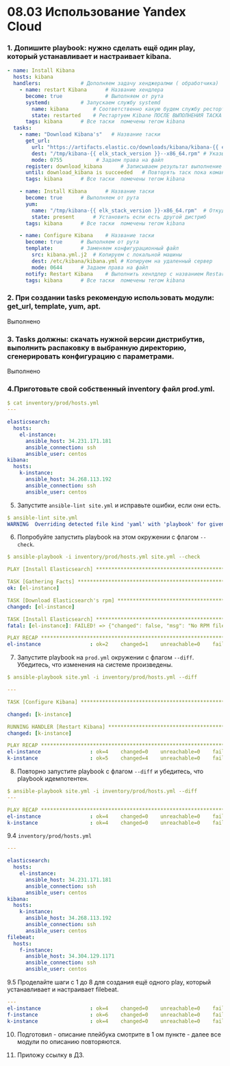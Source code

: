 # 08.03 Использование Yandex Cloud

### 1. Допишите playbook: нужно сделать ещё один play, который устанавливает и настраивает kibana.
```yaml
- name: Install Kibana
  hosts: kibana
  handlers: 			# Дополняем задачу хенджералми ( обработчика)
    - name: restart Kibana      # Название хендлера
      become: true              # Выполняем от рута
      systemd:			# Запускаем службу systemd
        name: kibana		# Соответственно какую будем службу рестортавать ( кибана )
        state: restarted	# Рестартуем Kibane ПОСЛЕ ВЫПОЛНЕНИЯ ТАСКА
      tags: kibana		# Все таски  помечены тегом kibana
  tasks:
    - name: "Download Kibana's"   # Название таски
      get_url: 
        url: "https://artifacts.elastic.co/downloads/kibana/kibana-{{ elk_stack_version }}--x86_64.rpm" # Скачиваем артефакты
        dest: "/tmp/kibana-{{ elk_stack_version }}--x86_64.rpm" # Указываем в какую папку копируем на удаленном сервере
        mode: 0755			 # Задаем права на файл
      register: download_kibana		 # Записываем результат выполнение таски
      until: download_kibana is succeeded   # Повторять таск пока команда не выполнется успешно
      tags: kibana		# Все таски  помечены тегом kibana

    - name: Install Kibana      # Название таски
      become: true 		# Выполняем от рута
      yum:
        name: "/tmp/kibana-{{ elk_stack_version }}-x86_64.rpm"  # Откуда устанавливаем
        state: present 		# Установить если есть другой дистриб
      tags: kibana		# Все таски  помечены тегом kibana

    - name: Configure Kibana    # Название таски
      become: true		# Выполняем от рута
      template:			# Заменяем конфигурационный файл
        src: kibana.yml.j2	# Копируем с локальной машины
        dest: /etc/kibana/kibana.yml # Копируем на удаленный сервер
        mode: 0644		# Задаем права на файл
      notify: Restart Kibana    # Выполнить хенлдлер с названием Restart Kibana
      tags: kibana		# Все таски  помечены тегом kibana
```
### 2. При создании tasks рекомендую использовать модули: get_url, template, yum, apt.
Выполнено

### 3. Tasks должны: скачать нужной версии дистрибутив, выполнить распаковку в выбранную директорию, сгенерировать конфигурацию с параметрами.
Выполнено

### 4.Приготовьте свой собственный inventory файл prod.yml.

```yaml
$ cat inventory/prod/hosts.yml
---

elasticsearch:
  hosts:
    el-instance:
      ansible_host: 34.231.171.181
      ansible_connection: ssh
      ansible_user: centos
kibana:
  hosts:
    k-instance:
      ansible_host: 34.268.113.192
      ansible_connection: ssh
      ansible_user: centos
```   
5. Запустите `ansible-lint site.yml` и исправьте ошибки, если они есть.
```yaml
$ ansible-lint site.yml
WARNING  Overriding detected file kind 'yaml' with 'playbook' for given positional argument: site.yml
```

6. Попробуйте запустить playbook на этом окружении с флагом `--check`.

```yaml
$ ansible-playbook -i inventory/prod/hosts.yml site.yml --check

PLAY [Install Elasticsearch] ********************************************************************************************************

TASK [Gathering Facts] **************************************************************************************************************
ok: [el-instance]

TASK [Download Elasticsearch's rpm] *************************************************************************************************
changed: [el-instance]

TASK [Install Elasticsearch] ********************************************************************************************************
fatal: [el-instance]: FAILED! => {"changed": false, "msg": "No RPM file matching '/tmp/elasticsearch-7.15.2-x86_64.rpm' found on system", "rc": 127, "results": ["No RPM file matching '/tmp/elasticsearch-7.15.2-x86_64.rpm' found on system"]}

PLAY RECAP **************************************************************************************************************************
el-instance                : ok=2    changed=1    unreachable=0    failed=1    skipped=0    rescued=0    ignored=0
```

7. Запустите playbook на `prod.yml` окружении с флагом `--diff`. Убедитесь, что изменения на системе произведены.

```yaml
$ ansible-playbook site.yml -i inventory/prod/hosts.yml --diff

---

TASK [Configure Kibana] ***********************************************************************************************************

changed: [k-instance]

RUNNING HANDLER [Restart Kibana] **************************************************************************************************
changed: [k-instance]

PLAY RECAP ************************************************************************************************************************
el-instance                : ok=4    changed=0    unreachable=0    failed=0    skipped=0    rescued=0    ignored=0
k-instance                 : ok=5    changed=4    unreachable=0    failed=0    skipped=0    rescued=0    ignored=0
```

8. Повторно запустите playbook с флагом `--diff` и убедитесь, что playbook идемпотентен.

```yaml
$ ansible-playbook site.yml -i inventory/prod/hosts.yml --diff
---

PLAY RECAP ************************************************************************************************************************
el-instance                : ok=4    changed=0    unreachable=0    failed=0    skipped=0    rescued=0    ignored=0
k-instance                 : ok=4    changed=0    unreachable=0    failed=0    skipped=0    rescued=0    ignored=0
```

9.4 `inventory/prod/hosts.yml`
```yaml
---

elasticsearch:
  hosts:
    el-instance:
      ansible_host: 34.231.171.181
      ansible_connection: ssh
      ansible_user: centos
kibana:
  hosts:
    k-instance:
      ansible_host: 34.268.113.192
      ansible_connection: ssh
      ansible_user: centos
filebeat:
  hosts:
    f-instance:
      ansible_host: 34.304.129.1171
      ansible_connection: ssh
      ansible_user: centos
```
9.5 Проделайте шаги с 1 до 8 для создания ещё одного play, который устанавливает и настраивает filebeat.

```yaml
---
el-instance                : ok=4    changed=0    unreachable=0    failed=0    skipped=0    rescued=0    ignored=0
f-instance                 : ok=6    changed=0    unreachable=0    failed=0    skipped=0    rescued=0    ignored=0
k-instance                 : ok=4    changed=0    unreachable=0    failed=0    skipped=0    rescued=0    ignored=0
```

10. Подготовил - описание плейбука смотрите в 1 ом пункте - далее все модули по описанию повторяются.

11. Приложу ссылку в ДЗ.

